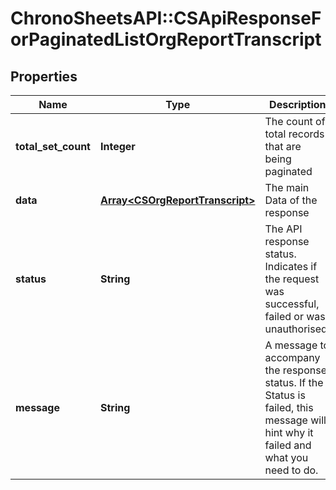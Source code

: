# ChronoSheetsAPI::CSApiResponseForPaginatedListOrgReportTranscript

## Properties
Name | Type | Description | Notes
------------ | ------------- | ------------- | -------------
**total_set_count** | **Integer** | The count of total records that are being paginated | [optional] 
**data** | [**Array&lt;CSOrgReportTranscript&gt;**](CSOrgReportTranscript.md) | The main Data of the response | [optional] 
**status** | **String** | The API response status. Indicates if the request was successful, failed or was unauthorised. | [optional] 
**message** | **String** | A message to accompany the response status.  If the Status is failed, this message will hint why it failed and what you need to do. | [optional] 



